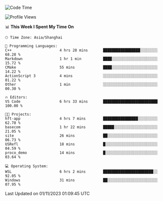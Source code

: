 <!--START_SECTION:waka-->
![Code Time](http://img.shields.io/badge/Code%20Time-1%2C329%20hrs%2048%20mins-blue)

![Profile Views](http://img.shields.io/badge/Profile%20Views-0-blue)

📊 **This Week I Spent My Time On** 

```text
🕑︎ Time Zone: Asia/Shanghai

💬 Programming Languages: 
C++                      4 hrs 28 mins       █████████████████░░░░░░░░   68.28 % 
Markdown                 1 hr 1 min          ████░░░░░░░░░░░░░░░░░░░░░   15.72 % 
CMake                    55 mins             ████░░░░░░░░░░░░░░░░░░░░░   14.22 % 
ActionScript 3           4 mins              ░░░░░░░░░░░░░░░░░░░░░░░░░   01.22 % 
Other                    1 min               ░░░░░░░░░░░░░░░░░░░░░░░░░   00.30 % 

🔥 Editors: 
VS Code                  6 hrs 33 mins       █████████████████████████   100.00 % 

🐱‍💻 Projects: 
hft-app                  4 hrs 7 mins        ████████████████░░░░░░░░░   62.78 % 
basecom                  1 hr 22 mins        █████░░░░░░░░░░░░░░░░░░░░   21.05 % 
site                     26 mins             ██░░░░░░░░░░░░░░░░░░░░░░░   06.73 % 
USRefl                   18 mins             █░░░░░░░░░░░░░░░░░░░░░░░░   04.59 % 
proco_demo               14 mins             █░░░░░░░░░░░░░░░░░░░░░░░░   03.64 % 

💻 Operating System: 
WSL                      6 hrs 2 mins        ███████████████████████░░   92.05 % 
Windows                  31 mins             ██░░░░░░░░░░░░░░░░░░░░░░░   07.95 % 
```


 Last Updated on 01/11/2023 01:09:45 UTC
<!--END_SECTION:waka-->